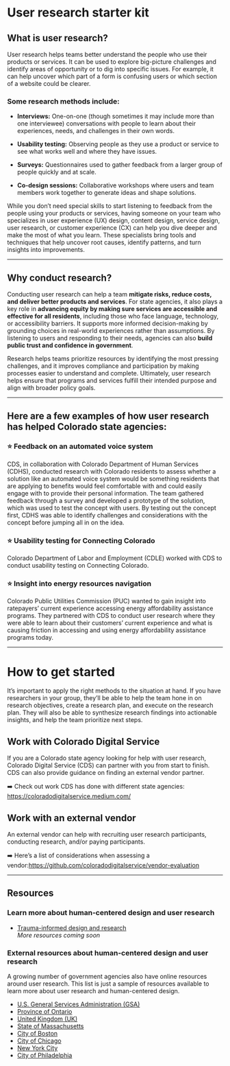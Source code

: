 # User research starter kit

## What is user research?

User research helps teams better understand the people who use their products or services. It can be used to explore big-picture challenges and identify areas of opportunity or to dig into specific issues. For example, it can help uncover which part of a form is confusing users or which section of a website could be clearer.

### Some research methods include:

- **Interviews:** One-on-one (though sometimes it may include more than one interviewee) conversations with people to learn about their experiences, needs, and challenges in their own words.

- **Usability testing:** Observing people as they use a product or service to see what works well and where they have issues.

- **Surveys:** Questionnaires used to gather feedback from a larger group of people quickly and at scale.

- **Co-design sessions:** Collaborative workshops where users and team members work together to generate ideas and shape solutions.

While you don’t need special skills to start listening to feedback from the people using your products or services, having someone on your team who specializes in user experience (UX) design, content design, service design, user research, or customer experience (CX) can help you dive deeper and make the most of what you learn. These specialists bring tools and techniques that help uncover root causes, identify patterns, and turn insights into improvements.

---

## Why conduct research?

Conducting user research can help a team **mitigate risks, reduce costs, and deliver better products and services**. For state agencies, it also plays a key role in **advancing equity by making sure services are accessible and effective for all residents**, including those who face language, technology, or accessibility barriers. It supports more informed decision-making by grounding choices in real-world experiences rather than assumptions. By listening to users and responding to their needs, agencies can also **build public trust and confidence in government**.

Research helps teams prioritize resources by identifying the most pressing challenges, and it improves compliance and participation by making processes easier to understand and complete. Ultimately, user research helps ensure that programs and services fulfill their intended purpose and align with broader policy goals.

---

## Here are a few examples of how user research has helped Colorado state agencies:

### ⭐ Feedback on an automated voice system

CDS, in collaboration with Colorado Department of Human Services (CDHS), conducted research with Colorado residents to assess whether a solution like an automated voice system would be something residents that are applying to benefits would feel comfortable with and could easily engage with to provide their personal information. The team gathered feedback through a survey and developed a prototype of the solution, which was used to test the concept with users. By testing out the concept first, CDHS was able to identify challenges and considerations with the concept before jumping all in on the idea.

### ⭐ Usability testing for Connecting Colorado

Colorado Department of Labor and Employment (CDLE) worked with CDS to conduct usability testing on Connecting Colorado.

### ⭐ Insight into energy resources navigation

Colorado Public Utilities Commission (PUC) wanted to gain insight into ratepayers’ current experience accessing energy affordability assistance programs. They partnered with CDS to conduct user research where they were able to learn about their customers’ current experience and what is causing friction in accessing and using energy affordability assistance programs today. 

---

# How to get started

It’s important to apply the right methods to the situation at hand. If you have researchers in your group, they’ll be able to help the team hone in on research objectives, create a research plan, and execute on the research plan. They will also be able to synthesize research findings into actionable insights, and help the team prioritize next steps.

## Work with Colorado Digital Service

If you are a Colorado state agency looking for help with user research, Colorado Digital Service (CDS) can partner with you from start to finish. CDS can also provide guidance on finding an external vendor partner.

➡️ Check out work CDS has done with different state agencies: https://coloradodigitalservice.medium.com/  

## Work with an external vendor

An external vendor can help with recruiting user research participants, conducting research, and/or paying participants.

➡️ Here’s a list of considerations when assessing a vendor:https://github.com/coloradodigitalservice/vendor-evaluation

---

## Resources

### Learn more about human-centered design and user research

- [Trauma-informed design and research](https://github.com/coloradodigitalservice/trauma-informed-design-and-research)  
_More resources coming soon_

### External resources about human-centered design and user research

A growing number of government agencies also have online resources around user research. This list is just a sample of resources available to learn more about user research and human-centered design.

- [U.S. General Services Administration (GSA)](https://digital.gov/guides/hcd/design-operations)  
- [Province of Ontario](https://www.ontario.ca/page/user-research-guide)  
- [United Kingdom (UK)](https://www.gov.uk/service-manual/user-research)  
- [State of Massachusetts](https://www.mass.gov/info-details/starter-kit-collecting-and-analyzing-constituent-feedback)  
- [City of Boston](https://www.boston.gov/civic-engagement/design-action-research-government)  
- [City of Chicago](https://chicago.github.io/design-methods/)  
- [New York City](https://civicservicedesign.com/)  
- [City of Philadelphia](https://engagement-toolkit.phila.gov/)
